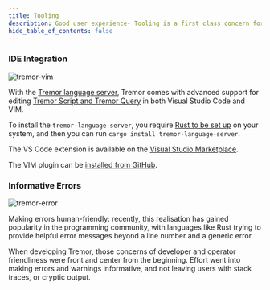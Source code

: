 ```yaml
---
title: Tooling
description: Good user experience- Tooling is a first class concern for Tremor.
hide_table_of_contents: false
---
```


### IDE Integration

![tremor-vim](/img/tremor/tremor-vim.png)

With the [Tremor language server](https://github.com/tremor-rs/tremor-language-server), Tremor comes with advanced support for editing [Tremor Script and Tremor Query](https://tremor.rs/getting-started/scripting) in both Visual Studio Code and VIM.

To install the `tremor-language-server`, you require [Rust to be set up](https://rustup.rs) on your system, and then you can run `cargo install tremor-language-server`.

The VS Code extension is available on the [Visual Studio Marketplace](https://marketplace.visualstudio.com/items?itemName=tremorproject.tremor-language-features).

The VIM plugin can be [installed from GitHub](https://github.com/tremor-rs/tremor-vim).

### Informative Errors

![tremor-error](/img/tremor/error.png)

Making errors human-friendly: recently, this realisation has gained popularity in the programming community, with languages like Rust trying to provide helpful error messages beyond a line number and a generic error.

When developing Tremor, those concerns of developer and operator friendliness were front and center from the beginning. Effort went into making errors and warnings informative, and not leaving users with stack traces, or cryptic output.
